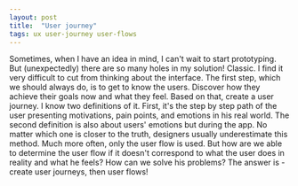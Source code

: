```yaml
---
layout: post
title:  "User journey"
tags: ux user-journey user-flows
---
```


Sometimes, when I have an idea in mind, I can't wait to start prototyping. But (unexpectedly) there are so many holes in my solution! Classic. I find it very difficult to cut from thinking about the interface. The first step, which we should always do, is to get to know the users. Discover how they achieve their goals now and what they feel.  Based on that, create a user journey. I know two definitions of it. First, it's the step by step path of the user presenting motivations, pain points, and emotions in his real world. The second definition is also about users' emotions but during the app. No matter which one is closer to the truth, designers usually underestimate this method. Much more often, only the user flow is used. But how are we able to determine the user flow if it doesn't correspond to what the user does in reality and what he feels? How can we solve his problems? The answer is - create user journeys, then user flows!
